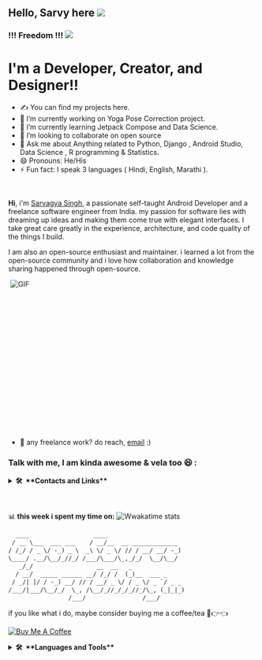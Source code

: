 ## Hello, Sarvy here <img src="https://media.giphy.com/media/hvRJCLFzcasrR4ia7z/giphy.gif" width="25px">
### !!! Freedom !!!  ![](https://visitor-badge.glitch.me/badge?page_id=Light-coder777)

# I'm a Developer, Creator, and Designer!!

- ✍ You can find my projects here.
- 🔭 I’m currently working on Yoga Pose Correction project.
- 🌱 I’m currently learning Jetpack Compose and Data Science.
- 👯 I’m looking to collaborate on open source
- 💬 Ask me about Anything related to Python, Django , Android Studio, Data Science , R programming & Statistics.
- 😄 Pronouns: He/His
- ⚡ Fun fact: I speak 3 languages ( Hindi, English, Marathi ).

<br />

**Hi**, i'm [Sarvagya Singh](https://github.com/Light-coder777), a passionate self-taught Android Developer and a freelance software engineer from India. my passion for software lies with dreaming up ideas and making them come true with elegant interfaces. I take great care greatly in the experience, architecture, and code quality of the things I build.

I am also an open-source enthusiast and maintainer. i learned a lot from the open-source community and i love how collaboration and knowledge sharing happened through open-source.


  <img align="right" alt="GIF" src="https://github.com/abhisheknaiidu/abhisheknaiidu/blob/master/code.gif?raw=true" width="500" height="320" />
  
- 💼 any freelance work? do reach, [email](mailto:sarvagya2100@gmail.com) :)

<!-- Contacts -->
### Talk with me, I am kinda awesome & vela too 😆 :
<details>
  <summary><b>🛠️&nbsp;&nbsp;**Contacts&nbsp;and&nbsp;Links**</b></summary>
  <br>
 
<!--   Twitter -->
  <a href="https://twitter.com/Sarvagy30216583">
    <img align="left" alt="Sarvagya Singh | Twitter" width="22px" src="https://raw.githubusercontent.com/peterthehan/peterthehan/master/assets/twitter.svg" />
  </a>
<!--   linkedin -->
  <a href="https://www.linkedin.com/in/sarvagya-singh-5485201b5/">
    <img align="left" alt="Sarvagya's LinkedIN" width="22px" src="https://raw.githubusercontent.com/peterthehan/peterthehan/master/assets/linkedin.svg" />
  </a>
</details>
<br>
</br>

📊 **this week i spent my time on:**
![Wwakatime stats](https://github-readme-stats-taupe-two.vercel.app/api/wakatime?username=Light_Coder777&hide_title=true&hide_border=true&langs_count=5&bg_color=00000000&text_color=777)
```
  ____                  ____                      
 / __ \___  ___ ___    / __/__  __ _____________  
/ /_/ / _ \/ -_) _ \  _\ \/ _ \/ // / __/ __/ -_) 
\____/ .__/\__/_//_/ /___/\___/\_,_/_/  \__/\__/  
   _/_/                  __  __   _               
  / __/  _____ ______ __/ /_/ /  (_)__  ___ _     
 / _/| |/ / -_) __/ // / __/ _ \/ / _ \/ _ `/ _ _ 
/___/|___/\__/_/  \_, /\__/_//_/_/_//_/\_, (_|_|_)
                 /___/                /___/       
```
if you like what i do, maybe consider buying me a coffee/tea 🥺👉👈

<a href="https://www.buymeacoffee.com/Sarvy" target="_blank"><img src="https://cdn.buymeacoffee.com/buttons/v2/default-red.png" alt="Buy Me A Coffee" width="150" ></a>


<!-- This is just for all of the languages and framework ik -->
<details>
  <summary><b>🛠️&nbsp;&nbsp;**Languages&nbsp;and&nbsp;Tools**</b></summary>
  <br/>
<!--   Android studio -->
  <code><img height="20" src="https://2.bp.blogspot.com/-tzm1twY_ENM/XlCRuI0ZkRI/AAAAAAAAOso/BmNOUANXWxwc5vwslNw3WpjrDlgs9PuwQCLcBGAsYHQ/s1600/pasted%2Bimage%2B0.png"></code>
<!--   rust -->
  <code><img height="20" src="https://upload.wikimedia.org/wikipedia/commons/thumb/d/d5/Rust_programming_language_black_logo.svg/144px-Rust_programming_language_black_logo.svg.png"></code>
<!--   jetpack compose -->
  <code><img height="20" src="https://3.bp.blogspot.com/-VVp3WvJvl84/X0Vu6EjYqDI/AAAAAAAAPjU/ZOMKiUlgfg8ok8DY8Hc-ocOvGdB0z86AgCLcBGAsYHQ/s1600/jetpack%2Bcompose%2Bicon_RGB.png"></code>
<!--   C lang -->
  <code><img height="20" src="https://github.com/Light-coder777/Sarvy/blob/main/C.png"></code>
<!--   django -->
  <code><img height="20" src="https://github.com/Light-coder777/Sarvy/blob/main/django.png"></code>
<!--   C++ -->
  <code><img height="20" src="https://raw.githubusercontent.com/github/explore/80688e429a7d4ef2fca1e82350fe8e3517d3494d/topics/cpp/cpp.png"></code>
<!--   python -->
  <code><img height="20" src="https://raw.githubusercontent.com/github/explore/80688e429a7d4ef2fca1e82350fe8e3517d3494d/topics/python/python.png"></code>
<!--   mysql -->
  <code><img height="20" src="https://raw.githubusercontent.com/github/explore/80688e429a7d4ef2fca1e82350fe8e3517d3494d/topics/mysql/mysql.png"></code>
<!--   firebase -->
  <code><img height="20" src="https://raw.githubusercontent.com/github/explore/80688e429a7d4ef2fca1e82350fe8e3517d3494d/topics/firebase/firebase.png"></code>
<!--   git -->
  <code><img height="20" src="https://raw.githubusercontent.com/github/explore/80688e429a7d4ef2fca1e82350fe8e3517d3494d/topics/git/git.png"></code>
<!--   photoshop -->
   <code><img height="20" src="https://github.com/Light-coder777/Sarvy/blob/main/Photoshop.png"></code>
<!-- data science -->
  <code><img height="20" src="https://github.com/Light-coder777/Sarvy/blob/main/datascience.jpg"></code>
<!--   kotlin -->
  <code><img height="20" src="https://github.com/Light-coder777/Sarvy/blob/main/kotlin.jpg"></code>
<!--   pandas -->
  <code><img height="20" src="https://github.com/Light-coder777/Sarvy/blob/main/pandas.png"></code>
<!--   tableau -->
  <code><img height="20" src="https://github.com/Light-coder777/Sarvy/blob/main/tableau.png"></code>
 </details>
